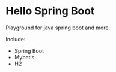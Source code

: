 # Hello Spring Boot 

Playground for java spring boot and more. 


Include:
+ Spring Boot
+ Mybatis
+ H2
